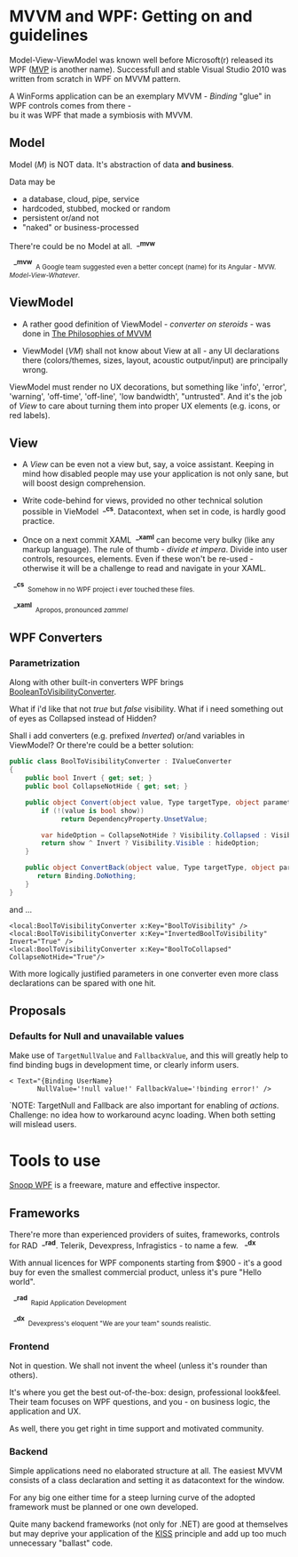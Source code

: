 # MVVM and WPF: Getting on and guidelines
Model-View-ViewModel was known well before Microsoft(r) released its WPF ([MVP](https://martinfowler.com/eaaDev/uiArchs.html) is another name). 
Successfull and stable Visual Studio 2010 was written from scratch in WPF on MVVM pattern.

A WinForms application can be an exemplary MVVM - *Binding* "glue" in WPF controls comes from there -   
bu it was WPF that made a symbiosis with MVVM.

 
## Model
Model (*M*) is NOT data. It's abstraction of data **and business**. 

Data may be 
+ a database, cloud, pipe, service
+ hardcoded, stubbed, mocked or random
+ persistent or/and not
+ "naked" or business-processed

There're could be no Model at all.&nbsp;&nbsp;<sup>**_mvw**</sup>
 
&nbsp;&nbsp;<sup>**_mvw**</sup><sub>&nbsp;&nbsp;A Google team suggested even a better concept (name) for its Angular - MVW. *Model-View-Whatever*.</sub>
 
## ViewModel
+ A rather good definition of ViewModel - *converter on steroids* - was done in [The Philosophies of MVVM](https://joshsmithonwpf.wordpress.com/2008/12/01/the-philosophies-of-mvvm/) 

+ ViewModel (*VM*) shall not know about View at all - any UI declarations there (colors/themes, sizes, layout, acoustic output/input) are principally wrong.

ViewModel must render no UX decorations, but something like 'info', 'error', 'warning', 'off-time', 'off-line', 'low bandwidth', "untrusted". And it's the job of *View* to care about turning them into proper UX elements (e.g. icons, or red labels).

## View
+ A *View* can be even not a view but, say, a voice assistant. Keeping in mind how disabled people may use your application is not only sane, but will boost design comprehension. 
+ Write code-behind for views, provided no other technical solution possible in VieModel&nbsp;&nbsp;<sup>**_cs**</sup>. Datacontext, when set in code, is hardly good practice.

+ Once on a next commit XAML&nbsp;&nbsp;<sup>**_xaml**</sup> can become very bulky (like any markup language).
The rule of thumb - *divide et impera*. Divide into user controls, resources, elements. Even if these won't be re-used - otherwise it will be a challenge to read and navigate in your XAML.

&nbsp;&nbsp;<sup>**_cs**</sup><sub>&nbsp;&nbsp;Somehow in no WPF project i ever touched these files.</sub>

&nbsp;&nbsp;<sup>**_xaml**</sup><sub>&nbsp;&nbsp;Apropos, pronounced *zammel*

## WPF Converters
 
### Parametrization
Along with other built-in converters WPF brings [BooleanToVisibilityConverter](https://docs.microsoft.com/de-de/dotnet/api/system.windows.controls.booleantovisibilityconverter). 
 
What if i'd like that not *true* but *false* visibility. What if i need something out of eyes as Collapsed instead of Hidden?

 Shall i add converters (e.g. prefixed *Inverted*) or/and variables in ViewModel? Or there're could be a better solution:
 

```csharp
public class BoolToVisibilityConverter : IValueConverter
{
    public bool Invert { get; set; }
    public bool CollapseNotHide { get; set; }

    public object Convert(object value, Type targetType, object parameter, CultureInfo culture) {
        if (!(value is bool show))
             return DependencyProperty.UnsetValue;

        var hideOption = CollapseNotHide ? Visibility.Collapsed : Visibility.Hidden;
        return show ^ Invert ? Visibility.Visible : hideOption;
    }

    public object ConvertBack(object value, Type targetType, object parameter, CultureInfo culture) {
       return Binding.DoNothing;
    }
}
``` 
and ...
 ```
<local:BoolToVisibilityConverter x:Key="BoolToVisibility" />
<local:BoolToVisibilityConverter x:Key="InvertedBoolToVisibility" Invert="True" />
<local:BoolToVisibilityConverter x:Key="BoolToCollapsed" CollapseNotHide="True"/>
 ```
With more logically justified parameters in one converter even more class declarations can be spared with one hit.  

## Proposals
### Defaults for Null and unavailable values
Make use of `TargetNullValue` and `FallbackValue`, and this will greatly help to find binding bugs in development time, or clearly inform users.

 ```
< Text="{Binding UserName}
        NullValue='!null value!' FallbackValue='!binding error!' />
```
`NOTE: TargetNull and Fallback are also important for enabling of *actions*.  
Challenge: no idea how to workaround acync loading. When both setting will mislead users. 

# Tools to use
[Snoop WPF](https://github.com/snoopwpf) is a freeware, mature and effective inspector.

## Frameworks
There're more than experienced providers of suites, frameworks, controls for RAD&nbsp;&nbsp;<sup>**_rad**</sup>. Telerik, Devexpress, Infragistics - to name a few. &nbsp;&nbsp;<sup>**_dx**</sup>

With annual licences for WPF components starting from $900 - it's a good buy for even the smallest commercial product, unless it's pure "Hello world".

&nbsp;&nbsp;<sup>**_rad**</sup><sub>&nbsp;&nbsp;Rapid Application Development

&nbsp;&nbsp;<sup>**_dx**</sup><sub>&nbsp;&nbsp;Devexpress's eloquent "We are your team" sounds realistic.

### Frontend
Not in question. We shall not invent the wheel (unless it's rounder than others).

It's where you get the best out-of-the-box: design, professional look&feel.
Their team focuses on WPF questions, and you - on business logic, the application and UX. 

As well, there you get right in time support and motivated community. 

### Backend
Simple applications need no elaborated structure at all. The easiest MVVM consists of a class declaration and setting it as datacontext for the window.

For any big one either time for a steep lurning curve of the adopted framework must be planned or one own developed.

Quite many backend frameworks (not only for .NET) are good at themselves but may deprive your application of the [KISS](https://en.wikipedia.org/wiki/KISS_principle) principle and add up too much unnecessary "ballast" code.
